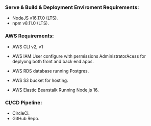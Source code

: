 ### Serve & Build & Deployment Enviroment Requirements:

- NodeJS v16.17.0 (LTS).
- npm v8.11.0 (LTS).

### AWS Requirements: 

- AWS CLI v2, v1

- AWS IAM User 
    configure with permissions AdministratorAcess for deplyong both front and back end apps.

- AWS RDS database running Postgres.

- AWS S3 bucket for hosting.

- AWS Elastic Beanstalk Running Node.js 16.

### CI/CD Pipeline:

- CircleCi.
- GitHub Repo.